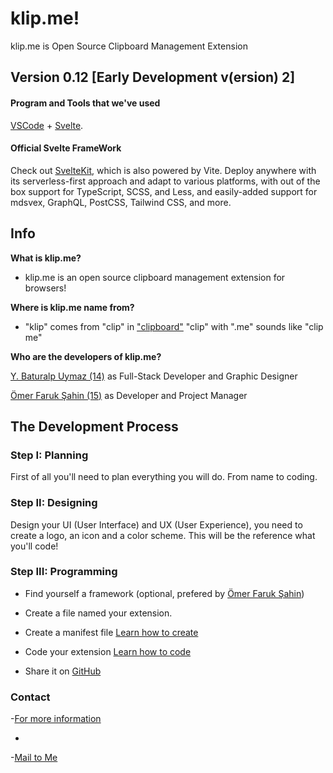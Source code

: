 # klip.me!  

klip.me is Open Source Clipboard Management Extension

## Version 0.12 [Early Development v(ersion) 2]

#### Program and Tools that we've used
[VSCode](https://code.visualstudio.com/) + [Svelte](https://marketplace.visualstudio.com/items?itemName=svelte.svelte-vscode).

#### Official Svelte FrameWork

Check out [SvelteKit](https://github.com/sveltejs/kit#readme), which is also powered by Vite. Deploy anywhere with its serverless-first approach and adapt to various platforms, with out of the box support for TypeScript, SCSS, and Less, and easily-added support for mdsvex, GraphQL, PostCSS, Tailwind CSS, and more.

## Info

**What is klip.me?**

- klip.me is an open source clipboard management extension for browsers!

**Where is klip.me name from?**

- "klip" comes from "clip" in ["clipboard"](https://www.dictionary.com/browse/clipboard)
  "clip" with ".me" sounds like "clip me" 

**Who are the developers of klip.me?**

[Y. Baturalp Uymaz (14)](https://github.com/baturalpuymaz) as Full-Stack Developer and Graphic Designer

[Ömer Faruk Şahin (15)](https://github.com/ofsahof) as Developer and Project Manager

## The Development Process

### Step I: Planning
First of all you'll need to plan everything you will do. From name to coding.

### Step II: Designing
Design your UI (User Interface) and UX (User Experience), you need to create a logo, 
an icon and a color scheme. This will be the reference what you'll code!

### Step III: Programming
* Find yourself a framework (optional, prefered by [Ömer Faruk Şahin](https://github.com/ofsahof))

* Create a file named your extension.

* Create a manifest file [Learn how to create](https://developer.chrome.com/docs/extensions/mv3/manifest/)

* Code your extension [Learn how to code](https://developer.chrome.com/docs/extensions/mv3/getstarted/) 

* Share it on [GitHub](https://github.com/)

### Contact
-[For more information](https://instagram.com/itsbaturalp)

-

-[Mail to Me](mailto:baturalp@uymaz.net)

